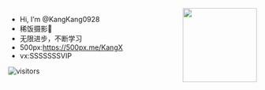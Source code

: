 <img align="right" src="https://github-readme-stats.vercel.app/api?username=kangkang0928" style="height:150px;"> 

- Hi, I’m @KangKang0928
- 稀饭摄影📸️
- 无限进步，不断学习
- 500px:https://500px.me/KangX
- vx:SSSSSSSVIP

<!---
KangKang0928/KangKang0928 is a ✨ special ✨ repository because its `README.md` (this file) appears on your GitHub profile.
You can click the Preview link to take a look at your changes.
--->

![visitors](https://visitor-badge.glitch.me/badge?page_id=kangkang0928.kangkang0928.readme)
